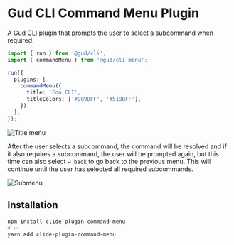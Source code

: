 # Gud CLI Command Menu Plugin

A [Gud CLI](https://github.com/ryangoree/gud-cli/tree/main) plugin that
prompts the user to select a subcommand when required.

```ts
import { run } from '@gud/cli';
import { commandMenu } from '@gud/cli-menu';

run({
  plugins: [
    commandMenu({
      title: 'Foo CLI',
      titleColors: ['#D89DFF', '#519BFF'],
    })
  ],
});
```

![Title menu](https://raw.githubusercontent.com/ryangoree/gud-cli/main/packages/clide-plugin-command-menu/assets/opening-menu.png)

After the user selects a subcommand, the command will be resolved and if it
also requires a subcommand, the user will be prompted again, but this time
can also select `↩ back` to go back to the previous menu. This will continue
until the user has selected all required subcommands.

![Submenu](https://raw.githubusercontent.com/ryangoree/gud-cli/main/packages/clide-plugin-command-menu/assets/submenu.png)

## Installation

```sh
npm install clide-plugin-command-menu
# or
yarn add clide-plugin-command-menu
```
